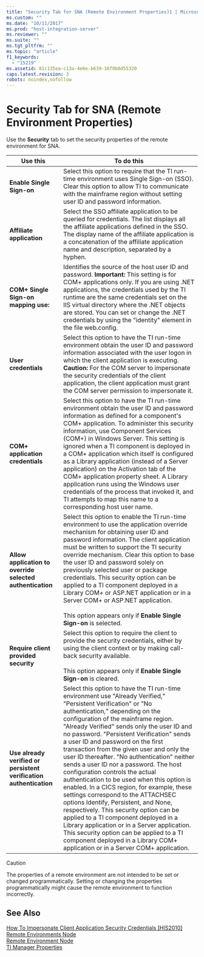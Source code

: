 ```yaml
---
title: "Security Tab for SNA (Remote Environment Properties)1 | Microsoft Docs"
ms.custom: ""
ms.date: "10/11/2017"
ms.prod: "host-integration-server"
ms.reviewer: ""
ms.suite: ""
ms.tgt_pltfrm: ""
ms.topic: "article"
f1_keywords: 
  - "15219"
ms.assetid: 81c135ea-c13a-4e6e-b639-16f0b0d55320
caps.latest.revision: 3
robots: noindex,nofollow
---
```

# Security Tab for SNA (Remote Environment Properties)
Use the **Security** tab to set the security properties of the remote environment for SNA.  
  
|Use this|To do this|  
|--------------|----------------|  
|**Enable Single Sign-on**|Select this option to require that the TI run-time environment uses Single Sign-on (SSO). Clear this option to allow TI to communicate with the mainframe region without setting user ID and password information.|  
|**Affiliate application**|Select the SSO affiliate application to be queried for credentials. The list displays all the affiliate applications defined in the SSO. The display name of the affiliate application is a concatenation of the affiliate application name and description, separated by a hyphen.|  
|**COM+ Single Sign-on mapping use:**|Identifies the source of the host user ID and password. **Important:**  This setting is for COM+ applications only. If you are using .NET applications, the credentials used by the TI runtime are the same credentials set on the IIS virtual directory where the .NET objects are stored. You can set or change the .NET credentials by using the "identity" element in the file web.config.|  
|**User credentials**|Select this option to have the TI run-time environment obtain the user ID and password information associated with the user logon in which the client application is executing. **Caution:**  For the COM server to impersonate the security credentials of the client application, the client application must grant the COM server permission to impersonate it.|  
|**COM+ application credentials**|Select this option to have the TI run-time environment obtain the user ID and password information as defined for a component's COM+ application. To administer this security information, use Component Services (COM+) in Windows Server. This setting is ignored when a TI component is deployed in a COM+ application which itself is configured as a Library application (instead of a Server application) on the Activation tab of the COM+ application property sheet. A Library application runs using the Windows user credentials of the process that invoked it, and TI attempts to map this name to a corresponding host user name.|  
|**Allow application to override selected authentication**|Select this option to enable the TI run-time environment to use the application override mechanism for obtaining user ID and password information. The client application must be written to support the TI security override mechanism. Clear this option to base the user ID and password solely on previously selected user or package credentials. This security option can be applied to a TI component deployed in a Library COM+ or ASP.NET application or in a Server COM+ or ASP.NET application.<br /><br /> This option appears only if **Enable Single Sign-on** is selected.|  
|**Require client provided security**|Select this option to require the client to provide the security credentials, either by using the client context or by making call-back security available.<br /><br /> This option appears only if **Enable Single Sign-on** is cleared.|  
|**Use already verified or persistent verification authentication**|Select this option to have the TI run-time environment use "Already Verified," "Persistent Verification" or "No authentication," depending on the configuration of the mainframe region. "Already Verified" sends only the user ID and no password. "Persistent Verification" sends a user ID and password on the first transaction from the given user and only the user ID thereafter. "No authentication" neither sends a user ID nor a password. The host configuration controls the actual authentication to be used when this option is enabled. In a CICS region, for example, these settings correspond to the ATTACHSEC options Identify, Persistent, and None, respectively. This security option can be applied to a TI component deployed in a Library application or in a Server application. This security option can be applied to a TI component deployed in a Library COM+ application or in a Server COM+ application.|  
  
> [!CAUTION]
>  The properties of a remote environment are not intended to be set or changed programmatically. Setting or changing the properties programmatically might cause the remote environment to function incorrectly.  
  
## See Also  
 [How To Impersonate Client Application Security Credentials &#91;HIS2010&#93;](http://msdn.microsoft.com/en-us/23535123-2e13-4e15-82c6-662eec3bd893)   
 [Remote Environments Node](../core/remote-environments-node.md)   
 [Remote Environment Node](../core/remote-environment-node.md)   
 [TI Manager Properties](../core/ti-manager-properties.md)